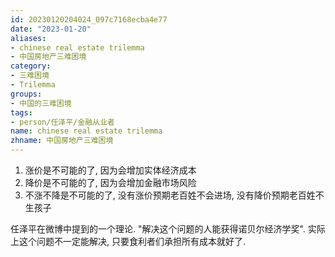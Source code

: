 ```yaml
---
id: 20230120204024_097c7168ecba4e77
date: "2023-01-20"
aliases:
- chinese real estate trilemma
- 中国房地产三难困境
category:
- 三难困境
- Trilemma
groups:
- 中国的三难困境
tags:
- person/任泽平/金融从业者
name: chinese real estate trilemma
zhname: 中国房地产三难困境
---
```


1. 涨价是不可能的了, 因为会增加实体经济成本
2. 降价是不可能的了, 因为会增加金融市场风险
3. 不涨不降是不可能的了, 没有涨价预期老百姓不会进场, 没有降价预期老百姓不生孩子

任泽平在微博中提到的一个理论. "解决这个问题的人能获得诺贝尔经济学奖".
实际上这个问题不一定能解决, 只要食利者们承担所有成本就好了.